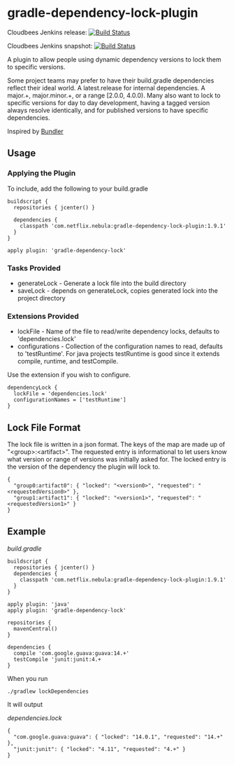 gradle-dependency-lock-plugin
=============================

Cloudbees Jenkins release: [![Build Status](https://netflixoss.ci.cloudbees.com/job/nebula-plugins/job/gradle-dependency-lock-plugin-release/badge/icon)](https://netflixoss.ci.cloudbees.com/job/nebula-plugins/job/gradle-dependency-lock-plugin-release/)

Cloudbees Jenkins snapshot: [![Build Status](https://netflixoss.ci.cloudbees.com/job/nebula-plugins/job/gradle-dependency-lock-plugin-snapshot/badge/icon)](https://netflixoss.ci.cloudbees.com/job/nebula-plugins/job/gradle-dependency-lock-plugin-snapshot/)

A plugin to allow people using dynamic dependency versions to lock them to specific versions.

Some project teams may prefer to have their build.gradle dependencies reflect their ideal world. A latest.release for
internal dependencies. A major.+, major.minor.+, or a range \[2.0.0, 4.0.0\). Many also want to lock to specific versions
for day to day development, having a tagged version always resolve identically, and for published versions to have
specific dependencies.

Inspired by [Bundler](http://bundler.io)

## Usage

### Applying the Plugin

To include, add the following to your build.gradle

    buildscript {
      repositories { jcenter() }

      dependencies {
        classpath 'com.netflix.nebula:gradle-dependency-lock-plugin:1.9.1'
      }
    }

    apply plugin: 'gradle-dependency-lock'

### Tasks Provided

* generateLock - Generate a lock file into the build directory
* saveLock - depends on generateLock, copies generated lock into the project directory

### Extensions Provided

* lockFile - Name of the file to read/write dependency locks, defaults to 'dependencies.lock'
* configurations - Collection of the configuration names to read, defaults to 'testRuntime'. For java projects
testRuntime is good since it extends compile, runtime, and testCompile.

Use the extension if you wish to configure.

    dependencyLock {
      lockFile = 'dependencies.lock'
      configurationNames = ['testRuntime']
    }

## Lock File Format

The lock file is written in a json format. The keys of the map are made up of "\<group\>:\<artifact\>". The requested
entry is informational to let users know what version or range of versions was initially asked for. The locked entry is
the version of the dependency the plugin will lock to.

    {
      "group0:artifact0": { "locked": "<version0>", "requested": "<requestedVersion0>" },
      "group1:artifact1": { "locked": "<version1>", "requested": "<requestedVersion1>" }
    }

## Example

*build.gradle*

    buildscript {
      repositories { jcenter() }
      dependencies {
        classpath 'com.netflix.nebula:gradle-dependency-lock-plugin:1.9.1'
      }
    }

    apply plugin: 'java'
    apply plugin: 'gradle-dependency-lock'

    repositories {
      mavenCentral()
    }

    dependencies {
      compile 'com.google.guava:guava:14.+'
      testCompile 'junit:junit:4.+
    }

When you run

    ./gradlew lockDependencies

It will output

*dependencies.lock*

    {
      "com.google.guava:guava": { "locked": "14.0.1", "requested": "14.+" },
      "junit:junit": { "locked": "4.11", "requested": "4.+" }
    }
